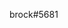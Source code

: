 brock#5681

<!---
brock4/brock4 is a ✨ special ✨ repository because its `README.md` (this file) appears on your GitHub profi
--->
